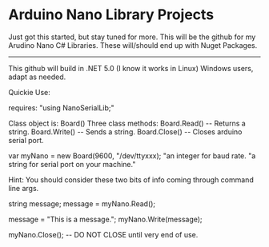<h1>Arduino Nano Library Projects</h1>

Just got this started, but stay tuned for more.  This will be the github for 
my Arudino Nano C# Libraries.  These will/should end up with Nuget Packages.

<hr>
This github will build in .NET 5.0 (I know it works in Linux)  Windows users,
adapt as needed.

Quickie Use:

requires: "using NanoSerialLib;"  

Class object is: Board()
Three class methods: 
Board.Read() -- Returns a string.
Board.Write() -- Sends a string.
Board.Close() -- Closes arduino serial port.

var myNano = new Board(9600, "/dev/ttyxxx); "an integer for baud rate. "a string for serial port
on your machine."

Hint: You should consider these two bits of info coming through command line args.


string message;
message = myNano.Read();

message = "This is a message.";
myNano.Write(message);

myNano.Close();  -- DO NOT CLOSE until very end of use.